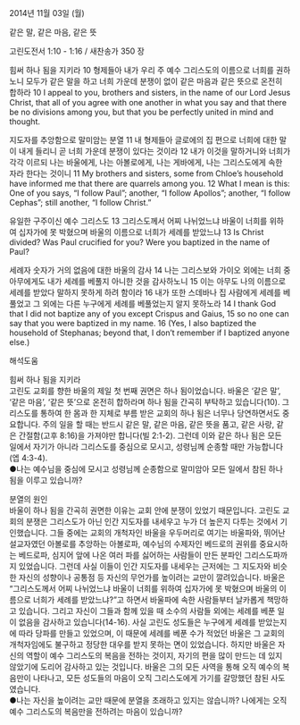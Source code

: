 2014년 11월 03일 (월)

같은 말, 같은 마음, 같은 뜻



고린도전서 1:10 - 1:16 / 새찬송가 350 장


힘써 하나 됨을 지키라
10 형제들아 내가 우리 주 예수 그리스도의 이름으로 너희를 권하노니 모두가 같은 말을 하고 너희 가운데 분쟁이 없이 같은 마음과 같은 뜻으로 온전히 합하라 
10 I appeal to you, brothers and sisters, in the name of our Lord Jesus Christ, that all of you agree with one another in what you say and that there be no divisions among you, but that you be perfectly united in mind and thought.

지도자를 추앙함으로 말미암는 분열
11 내 형제들아 글로에의 집 편으로 너희에 대한 말이 내게 들리니 곧 너희 가운데 분쟁이 있다는 것이라 12 내가 이것을 말하거니와 너희가 각각 이르되 나는 바울에게, 나는 아볼로에게, 나는 게바에게, 나는 그리스도에게 속한 자라 한다는 것이니 
11 My brothers and sisters, some from Chloe’s household have informed me that there are quarrels among you. 12 What I mean is this: One of you says, “I follow Paul”; another, “I follow Apollos”; another, “I follow Cephas”; still another, “I follow Christ.”

유일한 구주이신 예수 그리스도
13 그리스도께서 어찌 나뉘었느냐 바울이 너희를 위하여 십자가에 못 박혔으며 바울의 이름으로 너희가 세례를 받았느냐 
13 Is Christ divided? Was Paul crucified for you? Were you baptized in the name of Paul?

세례자 숫자가 거의 없음에 대한 바울의 감사
14 나는 그리스보와 가이오 외에는 너희 중 아무에게도 내가 세례를 베풀지 아니한 것을 감사하노니 15 이는 아무도 나의 이름으로 세례를 받았다 말하지 못하게 하려 함이라 16 내가 또한 스데바나 집 사람에게 세례를 베풀었고 그 외에는 다른 누구에게 세례를 베풀었는지 알지 못하노라 
14 I thank God that I did not baptize any of you except Crispus and Gaius, 15 so no one can say that you were baptized in my name. 16 (Yes, I also baptized the household of Stephanas; beyond that, I don’t remember if I baptized anyone else.)

해석도움





힘써 하나 됨을 지키라  
고린도 교회를 향한 바울의 제일 첫 번째 권면은 하나 됨이었습니다. 바울은 ‘같은 말’, ‘같은 마음’, ‘같은 뜻’으로 온전히 합하라며 하나 됨을 간곡히 부탁하고 있습니다(10). 그리스도를 통하여 한 몸과 한 지체로 부름 받은 교회의 하나 됨은 너무나 당연하면서도 중요합니다. 주의 일을 할 때는 반드시 같은 말, 같은 마음, 같은 뜻을 품고, 같은 사랑, 같은 간절함(고후 8:16)을 가져야만 합니다(빌 2:1-2). 그런데 이와 같은 하나 됨은 모든 일에서 자기가 아니라 그리스도를 중심으로 모시고, 성령님께 순종할 때만 가능합니다(엡 4:3-4).  
●나는 예수님을 중심에 모시고 성령님께 순종함으로 말미암아 모든 일에서 참된 하나 됨을 이루고 있습니까?

분열의 원인  
바울이 하나 됨을 간곡히 권면한 이유는 교회 안에 분쟁이 있었기 때문입니다. 고린도 교회의 분쟁은 그리스도가 아닌 인간 지도자를 내세우고 누가 더 높은지 다투는 것에서 기인했습니다. 그들 중에는 교회의 개척자인 바울을 우두머리로 여기는 바울파와, 뛰어난 설교자였던 아볼로를 추앙하는 아볼로파, 예수님의 수제자인 베드로의 권위를 중요시하는 베드로파, 심지어 앞에 나온 여러 파를 싫어하는 사람들이 만든 분파인 그리스도파까지 있었습니다. 그런데 사실 이들이 인간 지도자를 내세우는 근저에는 그 지도자와 비슷한 자신의 성향이나 공통점 등 자신의 무언가를 높이려는 교만이 깔려있습니다. 바울은 “그리스도께서 어찌 나뉘었느냐 바울이 너희를 위하여 십자가에 못 박혔으며 바울의 이름으로 너희가 세례를 받았느냐?”고 하면서 바울파에 속한 사람들부터 날카롭게 책망하고 있습니다. 그리고 자신이 그들과 함께 있을 때 소수의 사람들 외에는 세례를 베푼 일이 없음을 감사하고 있습니다(14-16). 사실 고린도 성도들은 누구에게 세례를 받았는지에 따라 당파를 만들고 있었으며, 이 때문에 세례를 베푼 수가 적었던 바울은 그 교회의 개척자임에도 불구하고 정당한 대우를 받지 못하는 면이 있었습니다. 하지만 바울은 자신의 역할이 예수 그리스도의 복음을 전하는 것이지, 자기의 편을 많이 만드는 데 있지 않았기에 도리어 감사하고 있는 것입니다. 바울은 그의 모든 사역을 통해 오직 예수의 복음만이 나타나고, 모든 성도들의 마음이 오직 그리스도에게 가기를 갈망했던 참된 사도였습니다.   
●나는 자신을 높이려는 교만 때문에 분열을 초래하고 있지는 않습니까? 나에게는 오직 예수 그리스도의 복음만을 전하려는 마음이 있습니까?